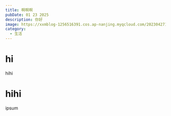 ```yaml
---
title: 啊啊啊
pubDate: 01 23 2025
description: 你好
image: https://xxmblog-1256516391.cos.ap-nanjing.myqcloud.com/202304271704188.jpg
category:
  - 生活
---
```


# hi
hihi
# hihi
ipsum